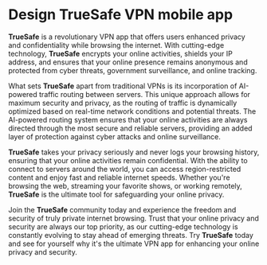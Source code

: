 # Design TrueSafe VPN mobile app
**TrueSafe** is a revolutionary VPN app that offers users enhanced privacy and confidentiality while browsing the internet. With cutting-edge technology, **TrueSafe** encrypts your online activities, shields your IP address, and ensures that your online presence remains anonymous and protected from cyber threats, government surveillance, and online tracking.

What sets **TrueSafe** apart from traditional VPNs is its incorporation of AI-powered traffic routing between servers. This unique approach allows for maximum security and privacy, as the routing of traffic is dynamically optimized based on real-time network conditions and potential threats. The AI-powered routing system ensures that your online activities are always directed through the most secure and reliable servers, providing an added layer of protection against cyber attacks and online surveillance.

**TrueSafe** takes your privacy seriously and never logs your browsing history, ensuring that your online activities remain confidential. With the ability to connect to servers around the world, you can access region-restricted content and enjoy fast and reliable internet speeds. Whether you're browsing the web, streaming your favorite shows, or working remotely, **TrueSafe** is the ultimate tool for safeguarding your online privacy.

Join the **TrueSafe** community today and experience the freedom and security of truly private internet browsing. Trust that your online privacy and security are always our top priority, as our cutting-edge technology is constantly evolving to stay ahead of emerging threats. Try **TrueSafe** today and see for yourself why it's the ultimate VPN app for enhancing your online privacy and security.
